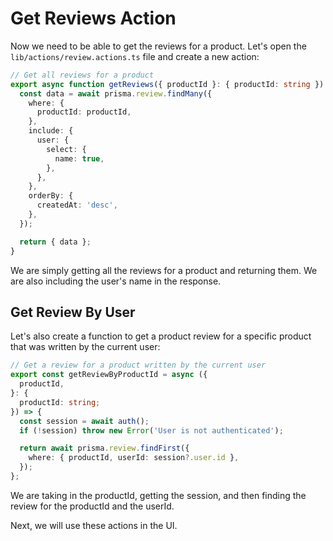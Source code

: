 # Get Reviews Action

Now we need to be able to get the reviews for a product. Let's open the `lib/actions/review.actions.ts` file and create a new action:

```ts
// Get all reviews for a product
export async function getReviews({ productId }: { productId: string }) {
  const data = await prisma.review.findMany({
    where: {
      productId: productId,
    },
    include: {
      user: {
        select: {
          name: true,
        },
      },
    },
    orderBy: {
      createdAt: 'desc',
    },
  });

  return { data };
}
```

We are simply getting all the reviews for a product and returning them. We are also including the user's name in the response.

## Get Review By User

Let's also create a function to get a product review for a specific product that was written by the current user:

```ts
// Get a review for a product written by the current user
export const getReviewByProductId = async ({
  productId,
}: {
  productId: string;
}) => {
  const session = await auth();
  if (!session) throw new Error('User is not authenticated');

  return await prisma.review.findFirst({
    where: { productId, userId: session?.user.id },
  });
};
```

We are taking in the productId, getting the session, and then finding the review for the productId and the userId.

Next, we will use these actions in the UI.
